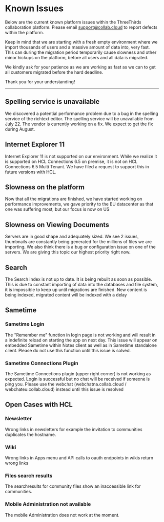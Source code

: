 # Known Issues

Below are the current known platform issues within the ThreeThirds collaboration platform. Please email [support@collab.cloud](mailto:support@collab.cloud) to report defects within the platform.

Keep in mind that we are starting with a fresh empty environment where we import thousands of users and a massive amount of data into, very fast. This can during the migration period temporarily cause slowness and other minor hickups on the platform, before all users and all data is migrated.

We kindly ask for your patience as we are working as fast as we can to get all customers migrated before the hard deadline.

Thank you for your understanding!

---

## Spelling service is unavailable

We discovered a potential performance problem due to a bug in the spelling service of the richtext editor. The spelling service will be unavailable from July 22. The vendor is currently working on a fix. We expect to get the fix during August.

## Internet Explorer 11

Internet Explorer 11 is not supported on our environment. While we realize it is supported on HCL Connections 6.5 on premise, it is not on HCL Connections 6.5 Multi Tenant. We have filed a request to support this in future versions with HCL.

## Slowness on the platform

Now that all the migrations are finished, we have started working on performance improvements, we gave priority to the EU datacenter as that one was suffering most, but our focus is now on US

## Slowness on Viewing Documents

Servers are in good shape and adequately sized. We see 2 issues, thumbnails are constantly being generated for the millions of files we are importing. We also think there is a bug or configuration issue on one of the servers. We are giving this topic our highest priority right now.

## Search

The Search index is not up to date. It is being rebuilt as soon as possible. This is due to constant importing of data into the databases and file system, it is impossible to keep up until migrations are finished. New content is being indexed, migrated content will be indexed with a delay

## Sametime

### Sametime Login

The "Remember me" function in login page is not working and will result in a indefinite reload on starting the app on next day. This issue will appear on embedded Sametime within Notes client as well as in Sametime standalone client.
Please do not use this function until this issue is solved.

### Sametime Connections Plugin

The Sametime Connections plugin (upper right corner) is not working as expected. Login is successful but no chat will be received if someone is ping you.
Please use the webchat (webchatna.collab.cloud / webchateu.collab.cloud) instead until this issue is resolved

## Open Cases with HCL

### Newsletter

Wrong links in newsletters for example the invitation to communities duplicates the hostname.

### Wiki

Wrong links in Apps menu and API calls to oauth endpoints in wikis return wrong links

### Files search results

The searchresults for community files show an inaccessible link for communities.

### Mobile Administration not available

The mobile Administration does not work at the moment.